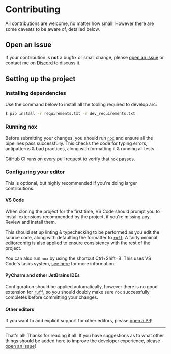 # Contributing

All contributions are welcome, no matter how small! However there are some caveats to be aware of, detailed below.

## Open an issue

If your contribution is **not** a bugfix or small change, please [open an issue](https://github.com/hypergonial/hikari-arc/issues/new/choose) or contact me on [Discord](https://discord.gg/hikari) to discuss it.

## Setting up the project

### Installing dependencies

Use the command below to install all the tooling required to develop arc:

```sh
$ pip install -r requirements.txt -r dev_requirements.txt
```

### Running nox

Before submitting your changes, you should run [`nox`](https://pypi.org/project/nox/) and ensure all the pipelines pass successfully.
This checks the code for typing errors, antipatterns & bad practices, along with formatting it & running all tests.

GitHub CI runs on every pull request to verify that `nox` passes.

### Configuring your editor

This is optional, but highly recommended if you're doing larger contributions.

#### VS Code

When cloning the project for the first time, VS Code should prompt you to install extensions recommended by the project, if you're missing any. Review and install them.

This should set up linting & typechecking to be performed as you edit the source code, along with defaulting the formatter to [`ruff`](https://astral.sh/ruff). A fairly minimal [editorconfig](https://editorconfig.org) is also applied to ensure consistency with the rest of the project.

You can also run `nox` by using the shortcut Ctrl+Shift+B. This uses VS Code's tasks system, [see here](https://go.microsoft.com/fwlink/?LinkId=733558) for more information.

#### PyCharm and other JetBrains IDEs

Configuration should be applied automatically, however there is no good extension for [`ruff`](https://astral.sh/ruff), so you should doubly make sure `nox` successfully completes before committing your changes.

#### Other editors

If you want to add explicit support for other editors, please [open a PR](https://github.com/hypergonial/hikari-arc/pulls)!

---

That's all! Thanks for reading it all. If you have suggestions as to what other things should be added here to improve the developer experience, please [open an issue](https://github.com/hypergonial/hikari-arc/issues/new/choose)!
